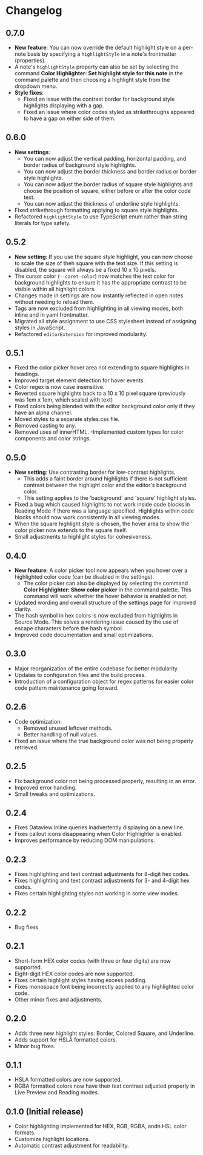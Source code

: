 # Changelog

## 0.7.0

- **New feature**: You can now override the default highlight style on a per-note basis by specifying a `highlightStyle` in a note's frontmatter (properties).
- A note's `highlightStyle` property can also be set by selecting the command **Color Highlighter: Set highlight style for this note** in the command palette and then choosing a highlight style from the dropdown menu.
- **Style fixes**:
  - Fixed an issue with the contrast border for background style highlights displaying with a gap.
  - Fixed an issue where color codes styled as strikethroughs appeared to have a gap on either side of them.

## 0.6.0

- **New settings**:
  - You can now adjust the vertical padding, horizontal padding, and border radius of background style highlights.
  - You can now adjust the border thickness and border radius or border style highlights.
  - You can now adjust the border radius of square style highlights and choose the position of square, either before or after the color code text.
  - You can now adjust the thickness of underline style highlights.
- Fixed strikethrough formatting applying to square style highlights.
- Refactored `highlightStyle` to use TypeScript enum rather than string literals for type safety.

## 0.5.2

- **New setting**: If you use the square style highlight, you can now choose to scale the size of theh square with the text size. If this setting is disabled, the square will always be a fixed 10 x 10 pixels.
- The cursor color (`--caret-color`) now matches the text color for background highlights to ensure it has the appropriate contrast to be visible within all highlight colors.
- Changes made in settings are now instantly reflected in open notes without needing to reload them.
- Tags are now excluded from highlighting in all viewing modes, both inline and in yaml frontmatter.
- Migrated all style assignment to use CSS stylesheet instead of assigning styles in JavaScript.
- Refactored `editorExtension` for improved modularity.

## 0.5.1

- Fixed the color picker hover area not extending to square highlights in headings.
- Improved target element detection for hover events.
- Color regex is now case insensitive.
- Reverted square highlights back to a 10 x 10 pixel square (previously was 1em x 1em, which scaled with text)
- Fixed colors being blended with the editor background color only if they have an alpha channel.
- Moved styles to a separate styles.css file.
- Removed casting to any.
- Removed uses of innerHTML.
-Implemented custom types for color components and color strings.

## 0.5.0

- **New setting**: Use contrasting border for low-contrast highlights. 
  - This adds a faint border around highlights if there is not sufficient contrast between the highlight color and the editor's background color. 
  - This setting applies to the 'background' and 'square' highlight styles.
- Fixed a bug which caused highlights to not work inside code blocks in Reading Mode if there was a language specified. Highlights within code blocks should now work consistently in all viewing modes.
- When the square highlight style is chosen, the hover area to show the color picker now extends to the square itself.
- Small adjustments to highlight styles for cohesiveness.

## 0.4.0

- **New feature**: A color picker tool now appears when you hover over a highlighted color code (can be disabled in the settings).
  - The color picker can also be displayed by selecting the command **Color Highlighter: Show color picker** in the command palette. This command will work whether the hover behavior is enabled or not.
- Updated wording and overall structure of the settings page for improved clarity.
- The hash symbol in hex colors is now excluded from highlights in Source Mode. This solves a rendering issue caused by the use of escape characters before the hash symbol.
- Improved code documentation and small optimizations.

## 0.3.0

- Major reorganization of the entire codebase for better modularity.
- Updates to configuration files and the build process.
- Introduction of a configuration object for regex patterns for easier color code pattern maintenance going forward.

## 0.2.6

- Code optimization:
  - Removed unused leftover methods.
  - Better handling of null values.
- Fixed an issue where the true background color was not being properly retrieved.

## 0.2.5

- Fix background color not being processed properly, resulting in an error.
- Improved error handling.
- Small tweaks and optimizations.

## 0.2.4

- Fixes Dataview inline queries inadvertently displaying on a new line.
- Fixes callout icons disappearing when Color Highlighter is enabled.
- Improves performance by reducing DOM manipulations.

## 0.2.3

- Fixes highlighting and text contrast adjustments for 8-digit hex codes.
- Fixes highlighting and text contrast adjustments for 3- and 4-digit hex codes.  
- Fixes certain highlighting styles not working in some view modes.

## 0.2.2

- Bug fixes

## 0.2.1

- Short-form HEX color codes (with three or four digits) are now supported.
- Eight-digit HEX color codes are now supported.
- Fixes certain highlight styles having excess padding.
- Fixes monospace font being incorrectly applied to any highlighted color code.
- Other minor fixes and adjustments.

## 0.2.0

- Adds three new highlight styles: Border, Colored Square, and Underline.
- Adds support for HSLA formatted colors.
- Minor bug fixes.

## 0.1.1

- HSLA formatted colors are now supported.
- RGBA formatted colors now have their text contrast adjusted properly in Live Preview and Reading modes.

## 0.1.0 (Initial release)

- Color highlighting implemented for HEX, RGB, RGBA, andn HSL color formats.
- Customize highlight locations.
- Automatic contrast adjustment for readability.
